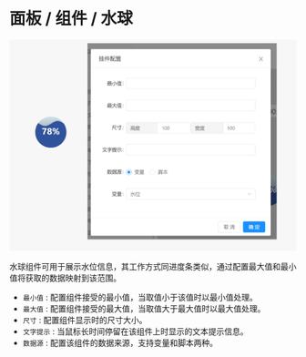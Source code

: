 # 面板 / 组件 / 水球

![Bittly 面板组件 水球预览与配置](res/2022071121140201.png)

水球组件可用于展示水位信息，其工作方式同进度条类似，通过配置最大值和最小值将获取的数据映射到该范围。

- `最小值` : 配置组件接受的最小值，当取值小于该值时以最小值处理。
- `最大值` :  配置组件接受的最大值，当取值大于最大值时以最大值处理。
- `尺寸` :  配置组件显示时的尺寸大小。
- `文字提示` :  当鼠标长时间停留在该组件上时显示的文本提示信息。
- `数据源` : 配置该组件的数据来源，支持变量和脚本两种。